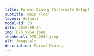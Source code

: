 ```yaml
---
title: Formal Dining (Alternate Setup)
subtitle: Main Floor
layout: default
modal-id: 30
date: 2019-08-24
img: D75_9964.jpeg
thumbnail: D75_9964.jpeg
alt: image-alt
description: Formal Dining.
---
```

